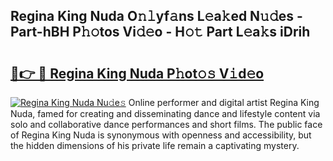 ## Regina King Nuda O𝚗𝚕yf𝚊ns L𝚎a𝚔ed N𝚞𝚍es - Part-hBH P𝚑𝚘tos Vi𝚍𝚎o - H𝚘𝚝 Part L𝚎a𝚔s iDrih

# <h2><a href="http://kf9a4x.oniu.top/?m=Regina+King+Nuda">🔗👉 🔴 Regina King Nuda P𝚑ot𝚘𝚜 V𝚒d𝚎o</a></h2>

[![Regina King Nuda Nu𝚍e𝚜](https://i.imgur.com/0qMVB7G.gif)](http://kf9a4x.oniu.top/?m=Regina+King+Nuda)
Online performer and digital artist Regina King Nuda, famed for creating and disseminating dance and lifestyle content via solo and collaborative dance performances and short films. The public face of Regina King Nuda is synonymous with openness and accessibility, but the hidden dimensions of his private life remain a captivating mystery.  
